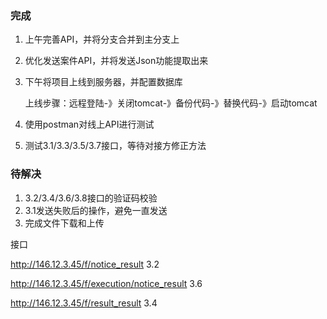 ### 完成

1. 上午完善API，并将分支合并到主分支上

2. 优化发送案件API，并将发送Json功能提取出来

3. 下午将项目上线到服务器，并配置数据库

   上线步骤：远程登陆-》关闭tomcat-》备份代码-》替换代码-》启动tomcat

4. 使用postman对线上API进行测试

5. 测试3.1/3.3/3.5/3.7接口，等待对接方修正方法

### 待解决

1. 3.2/3.4/3.6/3.8接口的验证码校验
2. 3.1发送失败后的操作，避免一直发送
3. 完成文件下载和上传

接口

http://146.12.3.45/f/notice_result   3.2

http://146.12.3.45/f/execution/notice_result     3.6

http://146.12.3.45/f/result_result    3.4